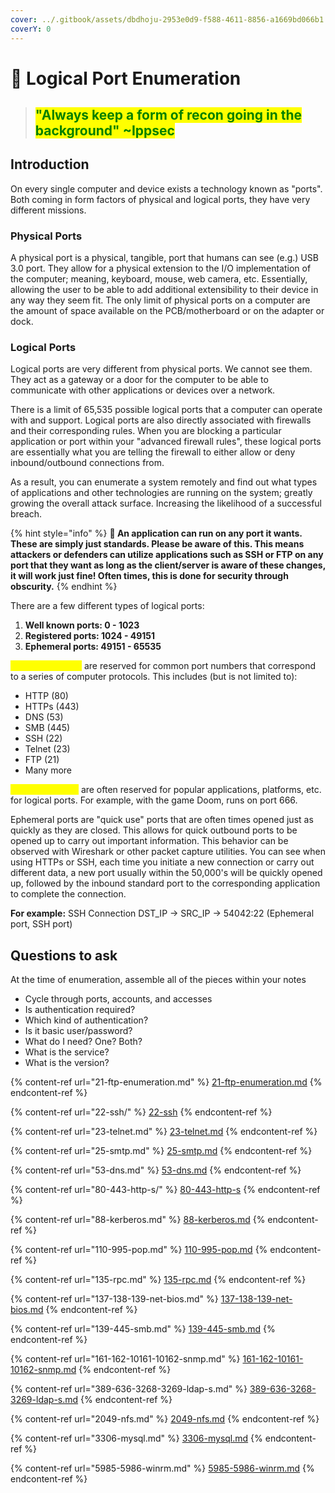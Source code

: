 ```yaml
---
cover: ../.gitbook/assets/dbdhoju-2953e0d9-f588-4611-8856-a1669bd066b1.gif
coverY: 0
---
```


# 🔎 Logical Port Enumeration

> ## <mark style="color:green;">"Always keep a form of recon going in the background" \~Ippsec</mark>

## Introduction

On every single computer and device exists a technology known as "ports". Both coming in form factors of physical and logical ports, they have very different missions.&#x20;

### Physical Ports

A physical port is a physical, tangible, port that humans can see (e.g.) USB 3.0 port. They allow for a physical extension to the I/O implementation of the computer; meaning, keyboard, mouse, web camera, etc. Essentially, allowing the user to be able to add additional extensibility to their device in any way they seem fit. The only limit of physical ports on a computer are the amount of space available on the PCB/motherboard or on the adapter or dock.

### Logical Ports

Logical ports are very different from physical ports. We cannot see them. They act as a gateway or a door for the computer to be able to communicate with other applications or devices over a network.&#x20;

There is a limit of 65,535 possible logical ports that a computer can operate with and support. Logical ports are also directly associated with firewalls and their corresponding rules. When you are blocking a particular application or port within your "advanced firewall rules", these logical ports are essentially what you are telling the firewall to either allow or deny inbound/outbound connections from.&#x20;

As a result, you can enumerate a system remotely and find out what types of applications and other technologies are running on the system; greatly growing the overall attack surface. Increasing the likelihood of a successful breach.&#x20;

{% hint style="info" %}
**🚨 An application can run on any port it wants. These are simply just standards. Please be aware of this. This means attackers or defenders can utilize applications such as SSH or FTP on any port that they want as long as the client/server is aware of these changes, it will work just fine! Often times, this is done for security through obscurity.**
{% endhint %}

There are a few different types of logical ports:

1. **Well known ports: 0 - 1023**
2. **Registered ports: 1024 - 49151**
3. **Ephemeral ports: 49151 - 65535**

<mark style="color:yellow;">Well known ports</mark> are reserved for common port numbers that correspond to a series of computer protocols. This includes (but is not limited to):

* HTTP (80)
* HTTPs (443)
* DNS (53)
* SMB (445)
* SSH (22)
* Telnet (23)
* FTP (21)
* Many more&#x20;

<mark style="color:yellow;">Registered ports</mark> are often reserved for popular applications, platforms, etc. for logical ports. For example, with the game Doom, runs on port 666.

Ephemeral ports are "quick use" ports that are often times opened just as quickly as they are closed. This allows for quick outbound ports to be opened up to carry out important information. This behavior can be observed with Wireshark or other packet capture utilities. You can see when using HTTPs or SSH, each time you initiate a new connection or carry out different data, a new port usually within the 50,000's will be quickly opened up, followed by the inbound standard port to the corresponding application to complete the connection.

**For example:** SSH Connection DST\_IP -> SRC\_IP -> 54042:22 (Ephemeral port, SSH port)

## Questions to ask

At the time of enumeration, assemble all of the pieces within your notes

* Cycle through ports, accounts, and accesses
* Is authentication required?
* Which kind of authentication?
* Is it basic user/password?
* What do I need? One? Both?
* What is the service?
* What is the version?

{% content-ref url="21-ftp-enumeration.md" %}
[21-ftp-enumeration.md](21-ftp-enumeration.md)
{% endcontent-ref %}

{% content-ref url="22-ssh/" %}
[22-ssh](22-ssh/)
{% endcontent-ref %}

{% content-ref url="23-telnet.md" %}
[23-telnet.md](23-telnet.md)
{% endcontent-ref %}

{% content-ref url="25-smtp.md" %}
[25-smtp.md](25-smtp.md)
{% endcontent-ref %}

{% content-ref url="53-dns.md" %}
[53-dns.md](53-dns.md)
{% endcontent-ref %}

{% content-ref url="80-443-http-s/" %}
[80-443-http-s](80-443-http-s/)
{% endcontent-ref %}

{% content-ref url="88-kerberos.md" %}
[88-kerberos.md](88-kerberos.md)
{% endcontent-ref %}

{% content-ref url="110-995-pop.md" %}
[110-995-pop.md](110-995-pop.md)
{% endcontent-ref %}

{% content-ref url="135-rpc.md" %}
[135-rpc.md](135-rpc.md)
{% endcontent-ref %}

{% content-ref url="137-138-139-net-bios.md" %}
[137-138-139-net-bios.md](137-138-139-net-bios.md)
{% endcontent-ref %}

{% content-ref url="139-445-smb.md" %}
[139-445-smb.md](139-445-smb.md)
{% endcontent-ref %}

{% content-ref url="161-162-10161-10162-snmp.md" %}
[161-162-10161-10162-snmp.md](161-162-10161-10162-snmp.md)
{% endcontent-ref %}

{% content-ref url="389-636-3268-3269-ldap-s.md" %}
[389-636-3268-3269-ldap-s.md](389-636-3268-3269-ldap-s.md)
{% endcontent-ref %}

{% content-ref url="2049-nfs.md" %}
[2049-nfs.md](2049-nfs.md)
{% endcontent-ref %}

{% content-ref url="3306-mysql.md" %}
[3306-mysql.md](3306-mysql.md)
{% endcontent-ref %}

{% content-ref url="5985-5986-winrm.md" %}
[5985-5986-winrm.md](5985-5986-winrm.md)
{% endcontent-ref %}
